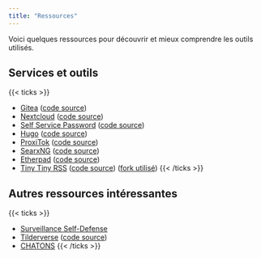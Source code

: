 ```yaml
---
title: "Ressources"
---
```


Voici quelques ressources pour découvrir et mieux comprendre les outils utilisés.

## Services et outils

{{< ticks >}}
* [Gitea](https://gitea.io) ([code source](https://github.com/go-gitea/gitea))
* [Nextcloud](https://nextcloud.com) ([code source](https://github.com/nextcloud))
* [Self Service Password](https://github.com/ltb-project/self-service-password) ([code source](https://github.com/ltb-project/self-service-password))
* [Hugo](https://gohugo.io) ([code source](https://github.com/gohugoio/hugo))
* [ProxiTok](https://github.com/pablouser1/ProxiTok) ([code source](https://github.com/pablouser1/ProxiTok))
* [SearxNG](https://docs.searxng.org) ([code source](https://github.com/searxng/searxng))
* [Etherpad](https://etherpad.org) ([code source](https://github.com/ether/etherpad-lite))
* [Tiny Tiny RSS](https://tt-rss.org) ([code source](https://git.tt-rss.org/fox/tt-rss.git/)) ([fork utilisé](https://git.theobori.cafe/theobori.cafe/tt-rss-ldap)) 
{{< /ticks >}}

## Autres ressources intéressantes

{{< ticks >}}
* [Surveillance Self-Defense](https://ssd.eff.org)
* [Tilderverse](https://tildeverse.org) ([code source](https://github.com/tildeverse))
* [CHATONS](https://chatons.org)
{{< /ticks >}}
